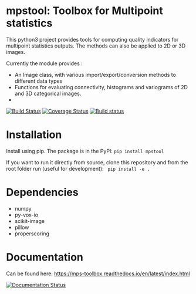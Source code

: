 # mpstool: Toolbox for Multipoint statistics

This python3 project provides tools for computing quality indicators for multipoint statistics outputs.
The methods can also be applied to 2D or 3D images.

Currently the module provides :
- An Image class, with various import/export/conversion methods to different data types
- Functions for evaluating connectivity, histograms and variograms of 2D and 3D categorical images.
-
[![Build Status](https://travis-ci.org/UniNE-CHYN/mps_toolbox.svg?branch=master)](https://travis-ci.org/UniNE-CHYN/mps_toolbox)
[![Coverage Status](https://coveralls.io/repos/github/UniNE-CHYN/mps_toolbox/badge.svg)](https://coveralls.io/github/UniNE-CHYN/mps_toolbox)
[![Build status](https://ci.appveyor.com/api/projects/status/8guvjt3q2a8xcfde?svg=true)](https://ci.appveyor.com/project/pjuda/mps-toolbox)

# Installation
Install using pip. The package is in the PyPI:
`pip install mpstool`

If you want to run it directly from source, clone this repository and from the root folder run (useful for development):
` pip install -e .`

# Dependencies
- numpy
- py-vox-io
- scikit-image
- pillow
- properscoring

# Documentation

Can be found here: https://mps-toolbox.readthedocs.io/en/latest/index.html

[![Documentation Status](https://readthedocs.org/projects/mps-toolbox/badge/?version=latest)](https://mps-toolbox.readthedocs.io/en/latest/?badge=latest)
